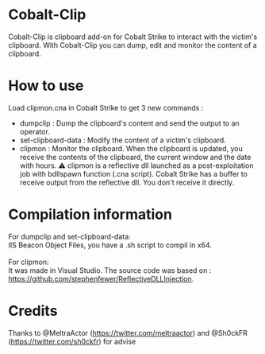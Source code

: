 # Cobalt-Clip

Cobalt-Clip is clipboard add-on for Cobalt Strike to interact with the victim's clipboard. With Cobalt-Clip you can dump, edit and monitor the content of a clipboard.

# How to use

Load clipmon.cna in Cobalt Strike to get 3 new commands :
- dumpclip : Dump the clipboard's content and send the output to an operator.
- set-clipboard-data : Modify the content of a victim's clipboard.
- clipmon : Monitor the clipboard. When the clipboard is updated, you receive the contents of the clipboard, the current window and the date with hours.
⚠️ clipmon is a reflective dll launched as a post-exploitation job with bdllspawn function (.cna script). Cobalt Strike has a buffer to receive output from the reflective dll. You don't receive it directly.

# Compilation information

For dumpclip and set-clipboard-data:\
IIS Beacon Object Files, you have a .sh script to compil in x64.\
\
For clipmon:\
It was made in Visual Studio. The source code was based on : https://github.com/stephenfewer/ReflectiveDLLInjection.

# Credits

Thanks to @MeltraActor (https://twitter.com/meltraactor)  and @Sh0ckFR (https://twitter.com/sh0ckfr) for advise 
